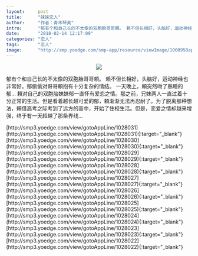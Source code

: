 ```yaml
---
layout:     post
title:      "妹妹恋人"
author:     "作者：青木琴美"
intro:      "郁有个和自己长的不太像的双胞胎哥哥頼。 赖不但长相好，头脑好，运动神经也非常好。郁偷偷对哥哥頼抱有十分复杂的情结。 一天晚上，頼突然吻了熟睡的郁... 頼对自己的双胞胎妹妹郁一直怀有爱恋之情。那之前，兄妹两人一直过着十分正常的生活。但是看着越长越可爱的郁，頼渐渐无法再忍耐了。为了脱离那种想法，頼借高考之际考到了远方的高中，开始了住校生活。但是，恋爱之情却越来增强，终于有一天超越了那条界线…"
date:       "2018-02-14 12:17:09"
categories: "恋人"
tags:       "恋人"
image:      "http://smp.yoedge.com/smp-app/resource/viewImage/1000958appline.png"
---
```

<div style="text-align: center">
<p><img src="http://smp.yoedge.com/smp-app/resource/viewImage/1000958appline.png"/></p>
</div>
<p class="post-meta">
<span>郁有个和自己长的不太像的双胞胎哥哥頼。 赖不但长相好，头脑好，运动神经也非常好。郁偷偷对哥哥頼抱有十分复杂的情结。 一天晚上，頼突然吻了熟睡的郁... 頼对自己的双胞胎妹妹郁一直怀有爱恋之情。那之前，兄妹两人一直过着十分正常的生活。但是看着越长越可爱的郁，頼渐渐无法再忍耐了。为了脱离那种想法，頼借高考之际考到了远方的高中，开始了住校生活。但是，恋爱之情却越来增强，终于有一天超越了那条界线…</span>
</p>
[http://smp3.yoedge.com/view/gotoAppLine/1028031](http://smp3.yoedge.com/view/gotoAppLine/1028031){:target="_blank"}
[http://smp3.yoedge.com/view/gotoAppLine/1028030](http://smp3.yoedge.com/view/gotoAppLine/1028030){:target="_blank"}
[http://smp3.yoedge.com/view/gotoAppLine/1028029](http://smp3.yoedge.com/view/gotoAppLine/1028029){:target="_blank"}
[http://smp3.yoedge.com/view/gotoAppLine/1028028](http://smp3.yoedge.com/view/gotoAppLine/1028028){:target="_blank"}
[http://smp3.yoedge.com/view/gotoAppLine/1028027](http://smp3.yoedge.com/view/gotoAppLine/1028027){:target="_blank"}
[http://smp3.yoedge.com/view/gotoAppLine/1028026](http://smp3.yoedge.com/view/gotoAppLine/1028026){:target="_blank"}
[http://smp3.yoedge.com/view/gotoAppLine/1028025](http://smp3.yoedge.com/view/gotoAppLine/1028025){:target="_blank"}
[http://smp3.yoedge.com/view/gotoAppLine/1028024](http://smp3.yoedge.com/view/gotoAppLine/1028024){:target="_blank"}
[http://smp3.yoedge.com/view/gotoAppLine/1028023](http://smp3.yoedge.com/view/gotoAppLine/1028023){:target="_blank"}
[http://smp3.yoedge.com/view/gotoAppLine/1028022](http://smp3.yoedge.com/view/gotoAppLine/1028022){:target="_blank"}


